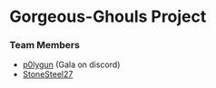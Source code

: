 # Gorgeous-Ghouls Project

### Team Members

- [p0lygun](https://github.com/p0lygun) (Gala on discord)
- [StoneSteel27](https://github.com/stoneteel27) 
